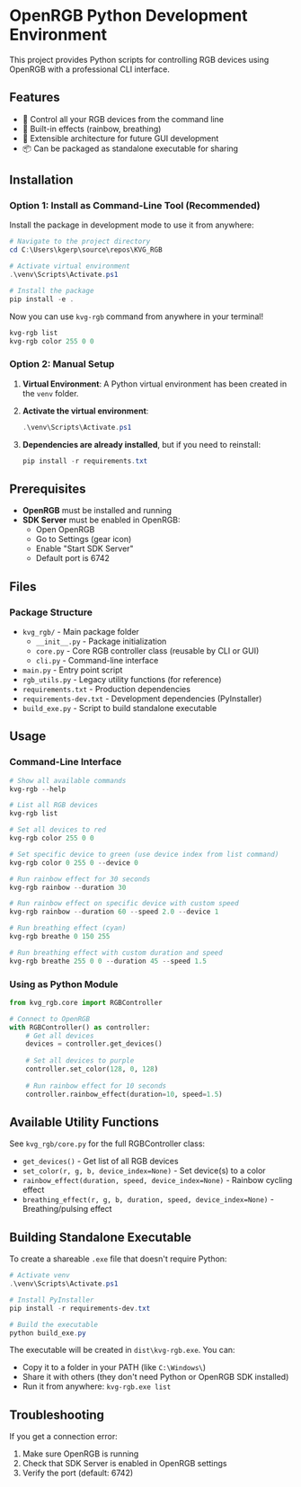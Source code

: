 # OpenRGB Python Development Environment

This project provides Python scripts for controlling RGB devices using OpenRGB with a professional CLI interface.

## Features

- 🎨 Control all your RGB devices from the command line
- 🌈 Built-in effects (rainbow, breathing)
- 🔧 Extensible architecture for future GUI development
- 📦 Can be packaged as standalone executable for sharing


## Installation

### Option 1: Install as Command-Line Tool (Recommended)

Install the package in development mode to use it from anywhere:

```powershell
# Navigate to the project directory
cd C:\Users\kgerp\source\repos\KVG_RGB

# Activate virtual environment
.\venv\Scripts\Activate.ps1

# Install the package
pip install -e .
```

Now you can use `kvg-rgb` command from anywhere in your terminal!

```powershell
kvg-rgb list
kvg-rgb color 255 0 0
```

### Option 2: Manual Setup

1. **Virtual Environment**: A Python virtual environment has been created in the `venv` folder.

2. **Activate the virtual environment**:
   ```powershell
   .\venv\Scripts\Activate.ps1
   ```

3. **Dependencies are already installed**, but if you need to reinstall:
   ```powershell
   pip install -r requirements.txt
   ```

## Prerequisites

- **OpenRGB** must be installed and running
- **SDK Server** must be enabled in OpenRGB:
  - Open OpenRGB
  - Go to Settings (gear icon)
  - Enable "Start SDK Server"
  - Default port is 6742

## Files

### Package Structure
- `kvg_rgb/` - Main package folder
  - `__init__.py` - Package initialization
  - `core.py` - Core RGB controller class (reusable by CLI or GUI)
  - `cli.py` - Command-line interface
- `main.py` - Entry point script
- `rgb_utils.py` - Legacy utility functions (for reference)
- `requirements.txt` - Production dependencies
- `requirements-dev.txt` - Development dependencies (PyInstaller)
- `build_exe.py` - Script to build standalone executable

## Usage

### Command-Line Interface

```powershell
# Show all available commands
kvg-rgb --help

# List all RGB devices
kvg-rgb list

# Set all devices to red
kvg-rgb color 255 0 0

# Set specific device to green (use device index from list command)
kvg-rgb color 0 255 0 --device 0

# Run rainbow effect for 30 seconds
kvg-rgb rainbow --duration 30

# Run rainbow effect on specific device with custom speed
kvg-rgb rainbow --duration 60 --speed 2.0 --device 1

# Run breathing effect (cyan)
kvg-rgb breathe 0 150 255

# Run breathing effect with custom duration and speed
kvg-rgb breathe 255 0 0 --duration 45 --speed 1.5
```

### Using as Python Module

```python
from kvg_rgb.core import RGBController

# Connect to OpenRGB
with RGBController() as controller:
    # Get all devices
    devices = controller.get_devices()
    
    # Set all devices to purple
    controller.set_color(128, 0, 128)
    
    # Run rainbow effect for 10 seconds
    controller.rainbow_effect(duration=10, speed=1.5)
```

## Available Utility Functions

See `kvg_rgb/core.py` for the full RGBController class:

- `get_devices()` - Get list of all RGB devices
- `set_color(r, g, b, device_index=None)` - Set device(s) to a color
- `rainbow_effect(duration, speed, device_index=None)` - Rainbow cycling effect
- `breathing_effect(r, g, b, duration, speed, device_index=None)` - Breathing/pulsing effect

## Building Standalone Executable

To create a shareable `.exe` file that doesn't require Python:

```powershell
# Activate venv
.\venv\Scripts\Activate.ps1

# Install PyInstaller
pip install -r requirements-dev.txt

# Build the executable
python build_exe.py
```

The executable will be created in `dist\kvg-rgb.exe`. You can:
- Copy it to a folder in your PATH (like `C:\Windows\`)
- Share it with others (they don't need Python or OpenRGB SDK installed)
- Run it from anywhere: `kvg-rgb.exe list`

## Troubleshooting

If you get a connection error:
1. Make sure OpenRGB is running
2. Check that SDK Server is enabled in OpenRGB settings
3. Verify the port (default: 6742)
